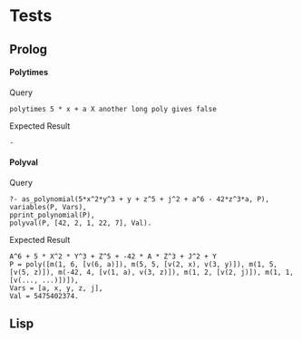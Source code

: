 # Tests
## Prolog
#### Polytimes
Query
```
polytimes 5 * x + a X another long poly gives false
```

Expected Result
```
-
```


#### Polyval
Query
```
?- as_polynomial(5*x^2*y^3 + y + z^5 + j^2 + a^6 - 42*z^3*a, P),
variables(P, Vars),
pprint_polynomial(P),
polyval(P, [42, 2, 1, 22, 7], Val).
```

Expected Result
```
A^6 + 5 * X^2 * Y^3 + Z^5 + -42 * A * Z^3 + J^2 + Y
P = poly([m(1, 6, [v(6, a)]), m(5, 5, [v(2, x), v(3, y)]), m(1, 5, [v(5, z)]), m(-42, 4, [v(1, a), v(3, z)]), m(1, 2, [v(2, j)]), m(1, 1, [v(..., ...)])]),
Vars = [a, x, y, z, j],
Val = 5475402374.
```

## Lisp
